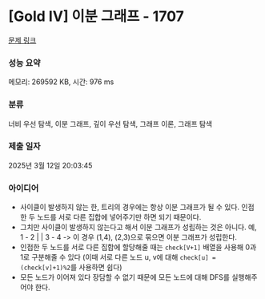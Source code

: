 # [Gold IV] 이분 그래프 - 1707 

[문제 링크](https://www.acmicpc.net/problem/1707) 

### 성능 요약

메모리: 269592 KB, 시간: 976 ms

### 분류

너비 우선 탐색, 이분 그래프, 깊이 우선 탐색, 그래프 이론, 그래프 탐색

### 제출 일자

2025년 3월 12일 20:03:45

### 아이디어

- 사이클이 발생하지 않는 한, 트리의 경우에는 항상 이분 그래프가 될 수 있다. 인접한 두 노드를 서로 다른 집합에 넣어주기만 하면 되기 때문이다.
- 그치만 사이클이 발생하지 않는다고 해서 이분 그래프가 성립하는 것은 아니다.
  예, 1 - 2
      |   |
      3 - 4
  -> 이 경우 (1,4), (2,3)으로 묶으면 이분 그래프가 성립한다.
- 인접한 두 노드를 서로 다른 집합에 할당해줄 때는 ```check[V+1]``` 배열을 사용해 0과 1로 구분해줄 수 있다 (이때 서로 다른 노드 u, v에 대해 ```check[u] = (check[v]+1)%2```를 사용하면 쉽다)
- 모든 노드가 이어져 있다 장담할 수 없기 때문에 모든 노드에 대해 DFS를 실행해주어야 한다.

